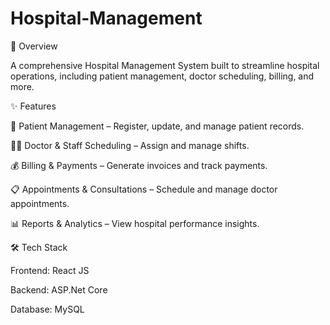 # Hospital-Management

📌 Overview

A comprehensive Hospital Management System built to streamline hospital operations, including patient management, doctor scheduling, billing, and more.

✨ Features

🏥 Patient Management – Register, update, and manage patient records.

👨‍⚕️ Doctor & Staff Scheduling – Assign and manage shifts.

💰 Billing & Payments – Generate invoices and track payments.

📋 Appointments & Consultations – Schedule and manage doctor appointments.

📊 Reports & Analytics – View hospital performance insights.

🛠️ Tech Stack

Frontend: React JS

Backend: ASP.Net Core

Database: MySQL
